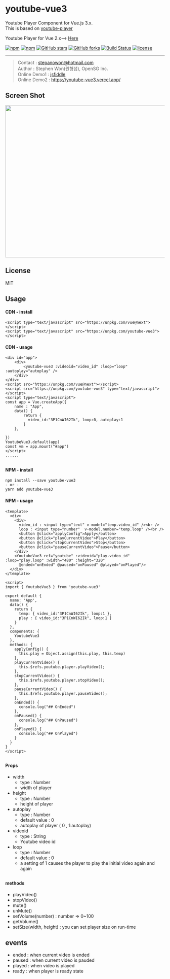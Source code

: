 
# youtube-vue3
Youtube Player Component for Vue.js 3.x.  
This is based on [youtube-player](https://github.com/gajus/youtube-player) 

Youtube Player for Vue 2.x--> [Here](https://github.com/stepanowon/youtube-vue)    

[![npm](https://img.shields.io/npm/v/youtube-vue3.svg )](https://www.npmjs.com/package/youtube-vue3)
[![npm](https://img.shields.io/npm/dm/youtube-vue3.svg)](https://www.npmjs.com/package/youtube-vue3)
[![GitHub stars](https://img.shields.io/github/stars/stepanowon/youtube-vue3.svg?style=social&label=Stars&style=for-the-badge)](https://github.com/stepanowon/youtube-vue3/stargazers)
[![GitHub forks](https://img.shields.io/github/forks/stepanowon/youtube-vue3.svg?style=social&label=Fork&style=for-the-badge)](https://github.com/stepanowon/youtube-vue3/network)
[![Build Status](https://travis-ci.org/stepanowon/youtube-vue3.svg?branch=master)](https://travis-ci.org/stepanowon/youtube-vue3)
[![license](https://img.shields.io/github/license/mashape/apistatus.svg)]()

------------

> Contact : stepanowon@hotmail.com   
> Author : Stephen Won(원형섭), OpenSG Inc.    
> Online Demo1 : [jsfiddle](https://jsfiddle.net/StephenWon/1e6o384t/)     
> Online Demo2 : https://youtube-vue3.vercel.app/

## Screen Shot
<img src="https://raw.githubusercontent.com/stepanowon/youtube-vue3/master/images/videoid.png" width="640" height="480" />

## License
MIT 
## Usage  
#### CDN - install
~~~
<script type="text/javascript" src="https://unpkg.com/vue@next"></script>
<script type="text/javascript" src="https://unpkg.com/youtube-vue3"></script>
~~~
#### CDN - usage
~~~
<div id="app">
	<div>
		<youtube-vue3 :videoid="video_id" :loop="loop" :autoplay="autoplay" />
	</div>
</div>
<script src="https://unpkg.com/vue@next"></script>
<script src="https://unpkg.com/youtube-vue3" type="text/javascript"></script>
<script type="text/javascript">
const app = Vue.createApp({
	name : "App",
	data() {
		return {
		  video_id:"3P1CnWI62Ik", loop:0, autoplay:1
		}
	},

})
YoutubeVue3.default(app)
const vm = app.mount("#app")
</script>
......
~~~
##
#### NPM - install
~~~
npm install --save youtube-vue3
- or -
yarn add youtube-vue3
~~~

#### NPM - usage
~~~
<template>
  <div>
    <div>
      video_id : <input type="text" v-model="temp.video_id" /><br />
      loop : <input type="number"  v-model.number="temp.loop" /><br />
      <button @click="applyConfig">Apply</button>
      <button @click="playCurrentVideo">Play</button>
      <button @click="stopCurrentVideo">Stop</button>
      <button @click="pauseCurrentVideo">Pause</button>
    </div>
    <YoutubeVue3 ref="youtube" :videoid="play.video_id" :loop="play.loop" :width="480" :height="320"  
      @ended="onEnded" @paused="onPaused" @played="onPlayed"/>
  </div>
</template>

<script>
import { YoutubeVue3 } from 'youtube-vue3'

export default {
  name: 'App',
  data() {
    return { 
      temp: { video_id:"3P1CnWI62Ik", loop:1 },
      play : { video_id:"3P1CnWI62Ik", loop:1 }
    }
  },
  components: {
    YoutubeVue3
  },
  methods: {
    applyConfig() {
      this.play = Object.assign(this.play, this.temp)
    },
    playCurrentVideo() {
      this.$refs.youtube.player.playVideo();
    },
    stopCurrentVideo() {
      this.$refs.youtube.player.stopVideo();
    },
    pauseCurrentVideo() {
      this.$refs.youtube.player.pauseVideo();
    },
    onEnded() {
      console.log("## OnEnded")
    },
    onPaused() {
      console.log("## OnPaused")
    },
    onPlayed() {
      console.log("## OnPlayed")
    }
  }
}
</script>
~~~
##
#### Props
   * width
      - type : Number
      - width of player 
   * height 
     - type : Number
     - height of player
   * autoplay 
      - type : Number
      - default value : 0
      - autoplay of player ( 0 , 1:autoplay) 
   * videoid 
      - type : String 
      - Youtube video id
   * loop
      - type : Number
      - default value : 0
      - a setting of 1 causes the player to play the initial video again and again
##
#### methods
  * playVideo()
  * stopVideo() 
  * mute()
  * unMute()
  * setVolume(number) : number => 0~100
  * getVolume() 
  * setSize(width, height) : you can set player size on run-time

## events
  * ended : when current video is ended
  * paused : when current video is pauded 
  * played : when video is played
  * ready : when player is ready state




